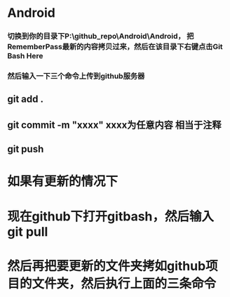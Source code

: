# Android

### 切换到你的目录下P:\github_repo\Android\Android， 把RememberPass最新的内容拷贝过来，然后在该目录下右键点击Git Bash Here
### 然后输入一下三个命令上传到github服务器
## git add .
## git commit -m "xxxx"   xxxx为任意内容 相当于注释
## git push


# 如果有更新的情况下

# 现在github下打开gitbash，然后输入git pull
# 然后再把要更新的文件夹拷如github项目的文件夹，然后执行上面的三条命令

